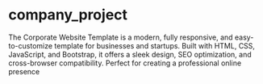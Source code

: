 # company_project
The Corporate Website Template is a modern, fully responsive, and easy-to-customize template for businesses and startups. Built with HTML, CSS, JavaScript, and Bootstrap, it offers a sleek design, SEO optimization, and cross-browser compatibility. Perfect for creating a professional online presence
